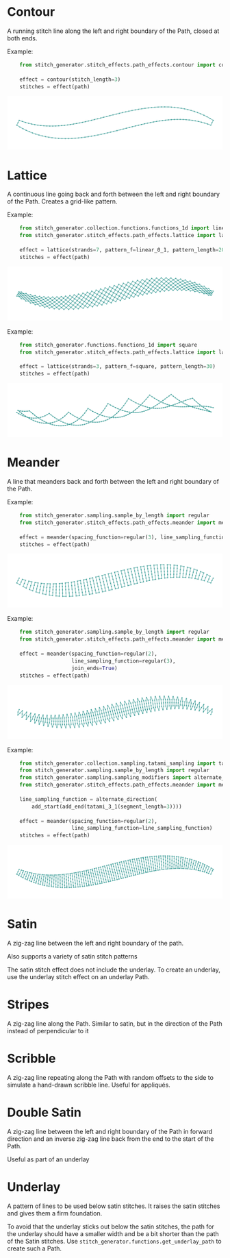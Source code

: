 # Contour
A running stitch line along the left and right boundary of the Path, closed at both ends.

Example:
```python
    from stitch_generator.stitch_effects.path_effects.contour import contour

    effect = contour(stitch_length=3)    
    stitches = effect(path)
```

![StitchEffect Contour](images/stitch_effect_contour.svg)

# Lattice
A continuous line going back and forth between the left and right boundary of the Path. Creates
a grid-like pattern.

Example:
```python
    from stitch_generator.collection.functions.functions_1d import linear_0_1
    from stitch_generator.stitch_effects.path_effects.lattice import lattice

    effect = lattice(strands=7, pattern_f=linear_0_1, pattern_length=20) 
    stitches = effect(path)
```

![StitchEffect Lattice Linear](images/stitch_effect_lattice_linear.svg)

Example:
```python
    from stitch_generator.functions.functions_1d import square
    from stitch_generator.stitch_effects.path_effects.lattice import lattice

    effect = lattice(strands=3, pattern_f=square, pattern_length=30)
    stitches = effect(path)
```

![StitchEffect Lattice Peaks](images/stitch_effect_lattice_peaks.svg)

# Meander
A line that meanders back and forth between the left and right boundary of the Path.

Example:
```python
    from stitch_generator.sampling.sample_by_length import regular
    from stitch_generator.stitch_effects.path_effects.meander import meander

    effect = meander(spacing_function=regular(3), line_sampling_function=regular(3))
    stitches = effect(path)
```

![StitchEffect Meander](images/stitch_effect_meander.svg)

Example:
```python
    from stitch_generator.sampling.sample_by_length import regular
    from stitch_generator.stitch_effects.path_effects.meander import meander

    effect = meander(spacing_function=regular(2),
                     line_sampling_function=regular(3),
                     join_ends=True)
    stitches = effect(path)
```

![StitchEffect Meander Join Ends](images/stitch_effect_meander_join_ends.svg)

Example:
```python
    from stitch_generator.collection.sampling.tatami_sampling import tatami_3_1
    from stitch_generator.sampling.sample_by_length import regular
    from stitch_generator.sampling.sampling_modifiers import alternate_direction, add_end, add_start
    from stitch_generator.stitch_effects.path_effects.meander import meander

    line_sampling_function = alternate_direction(
        add_start(add_end(tatami_3_1(segment_length=3))))

    effect = meander(spacing_function=regular(2),
                     line_sampling_function=line_sampling_function)
    stitches = effect(path)
```

![StitchEffect Meander](images/stitch_effect_meander_pattern.svg)

# Satin
A zig-zag line between the left and right boundary of the path.

Also supports a variety of satin stitch patterns

The satin stitch effect does not include the underlay. To create an underlay, use the underlay
stitch effect on an underlay Path.

# Stripes
A zig-zag line along the Path. Similar to satin, but in the direction of the Path instead of
perpendicular to it

# Scribble
A zig-zag line repeating along the Path with random offsets to the side to simulate a hand-drawn
scribble line. Useful for appliqués.

# Double Satin
A zig-zag line between the left and right boundary of the Path in forward direction and an inverse
zig-zag line back from the end to the start of the Path.

Useful as part of an underlay

# Underlay
A pattern of lines to be used below satin stitches. It raises the satin stitches and gives them a
firm foundation.

To avoid that the underlay sticks out below the satin stitches, the path for the underlay should have a smaller width and be a bit shorter than the path of the Satin stitches. Use `stitch_generator.functions.get_underlay_path` to create such a Path.